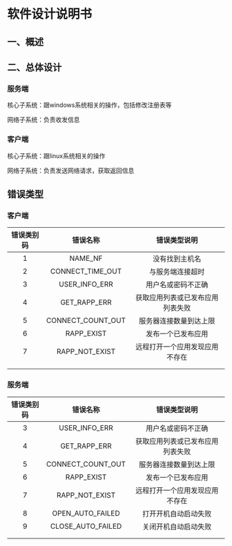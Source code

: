 # 软件设计说明书

## 一、概述

## 二、总体设计

### 服务端

核心子系统：跟windows系统相关的操作，包括修改注册表等

网络子系统：负责收发信息

### 客户端

核心子系统：跟linux系统相关的操作

网络子系统：负责发送网络请求，获取返回信息

## 错误类型

### 客户端

| 错误类别码 |     错误名称      |           错误类型说明           |
| :--------: | :---------------: | :------------------------------: |
|     1      |      NAME_NF      |          没有找到主机名          |
|     2      | CONNECT_TIME_OUT  |         与服务端连接超时         |
|     3      |   USER_INFO_ERR   |        用户名或密码不正确        |
|     4      |   GET_RAPP_ERR    | 获取应用列表或已发布应用列表失败 |
|     5      | CONNECT_COUNT_OUT |      服务器连接数量到达上限      |
|     6      |    RAPP_EXIST     |        发布一个已发布应用        |
|     7      |  RAPP_NOT_EXIST   |  远程打开一个应用发现应用不存在  |
|            |                   |                                  |
|            |                   |                                  |

### 服务端

| 错误类别码 |     错误名称      |           错误类型说明           |
| :--------: | :---------------: | :------------------------------: |
|     3      |   USER_INFO_ERR   |        用户名或密码不正确        |
|     4      |   GET_RAPP_ERR    | 获取应用列表或已发布应用列表失败 |
|     5      | CONNECT_COUNT_OUT |      服务器连接数量到达上限      |
|     6      |    RAPP_EXIST     |        发布一个已发布应用        |
|     7      |  RAPP_NOT_EXIST   |  远程打开一个应用发现应用不存在  |
|     8      | OPEN_AUTO_FAILED  |       打开开机自动启动失败       |
|     9      | CLOSE_AUTO_FAILED |       关闭开机自动启动失败       |
|            |                   |                                  |
|            |                   |                                  |

